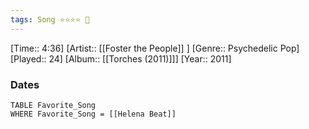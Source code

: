 ```yaml
---
tags: Song ⭐⭐⭐⭐ 💛
---
```

[Time:: 4:36]
[Artist:: [[Foster the People]] ]
[Genre:: Psychedelic Pop]
[Played:: 24]
[Album:: [[Torches (2011)]]]
[Year:: 2011]
### Dates
````dataview
TABLE Favorite_Song
WHERE Favorite_Song = [[Helena Beat]]
````